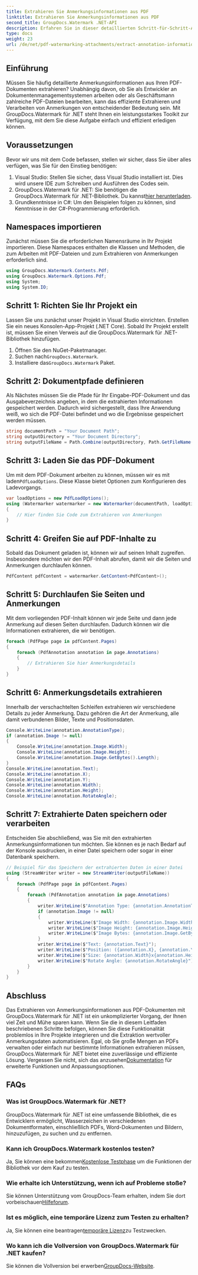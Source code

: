 ```yaml
---
title: Extrahieren Sie Anmerkungsinformationen aus PDF
linktitle: Extrahieren Sie Anmerkungsinformationen aus PDF
second_title: GroupDocs.Watermark .NET-API
description: Erfahren Sie in dieser detaillierten Schritt-für-Schritt-Anleitung, wie Sie mit GroupDocs.Watermark für .NET Anmerkungsinformationen aus PDF-Dokumenten extrahieren.
type: docs
weight: 23
url: /de/net/pdf-watermarking-attachments/extract-annotation-information-pdf/
---
```

## Einführung
Müssen Sie häufig detaillierte Anmerkungsinformationen aus Ihren PDF-Dokumenten extrahieren? Unabhängig davon, ob Sie als Entwickler an Dokumentenmanagementsystemen arbeiten oder als Geschäftsmann zahlreiche PDF-Dateien bearbeiten, kann das effiziente Extrahieren und Verarbeiten von Anmerkungen von entscheidender Bedeutung sein. Mit GroupDocs.Watermark für .NET steht Ihnen ein leistungsstarkes Toolkit zur Verfügung, mit dem Sie diese Aufgabe einfach und effizient erledigen können.
## Voraussetzungen
Bevor wir uns mit dem Code befassen, stellen wir sicher, dass Sie über alles verfügen, was Sie für den Einstieg benötigen:
1. Visual Studio: Stellen Sie sicher, dass Visual Studio installiert ist. Dies wird unsere IDE zum Schreiben und Ausführen des Codes sein.
2.  GroupDocs.Watermark für .NET: Sie benötigen die GroupDocs.Watermark für .NET-Bibliothek. Du kannst[hier herunterladen](https://releases.groupdocs.com/Watermark/net/).
3. Grundkenntnisse in C#: Um den Beispielen folgen zu können, sind Kenntnisse in der C#-Programmierung erforderlich.
## Namespaces importieren
Zunächst müssen Sie die erforderlichen Namensräume in Ihr Projekt importieren. Diese Namespaces enthalten die Klassen und Methoden, die zum Arbeiten mit PDF-Dateien und zum Extrahieren von Anmerkungen erforderlich sind.
```csharp
using GroupDocs.Watermark.Contents.Pdf;
using GroupDocs.Watermark.Options.Pdf;
using System;
using System.IO;
```
## Schritt 1: Richten Sie Ihr Projekt ein
Lassen Sie uns zunächst unser Projekt in Visual Studio einrichten. Erstellen Sie ein neues Konsolen-App-Projekt (.NET Core). Sobald Ihr Projekt erstellt ist, müssen Sie einen Verweis auf die GroupDocs.Watermark für .NET-Bibliothek hinzufügen.
1. Öffnen Sie den NuGet-Paketmanager.
2.  Suchen nach`GroupDocs.Watermark`.
3.  Installiere das`GroupDocs.Watermark` Paket.
## Schritt 2: Dokumentpfade definieren
Als Nächstes müssen Sie die Pfade für Ihr Eingabe-PDF-Dokument und das Ausgabeverzeichnis angeben, in dem die extrahierten Informationen gespeichert werden. Dadurch wird sichergestellt, dass Ihre Anwendung weiß, wo sich die PDF-Datei befindet und wo die Ergebnisse gespeichert werden müssen.
```csharp
string documentPath = "Your Document Path";
string outputDirectory = "Your Document Directory";
string outputFileName = Path.Combine(outputDirectory, Path.GetFileName(documentPath));
```
## Schritt 3: Laden Sie das PDF-Dokument
 Um mit dem PDF-Dokument arbeiten zu können, müssen wir es mit laden`PdfLoadOptions`. Diese Klasse bietet Optionen zum Konfigurieren des Ladevorgangs.
```csharp
var loadOptions = new PdfLoadOptions();
using (Watermarker watermarker = new Watermarker(documentPath, loadOptions))
{
    // Hier finden Sie Code zum Extrahieren von Anmerkungen
}
```
## Schritt 4: Greifen Sie auf PDF-Inhalte zu
Sobald das Dokument geladen ist, können wir auf seinen Inhalt zugreifen. Insbesondere möchten wir den PDF-Inhalt abrufen, damit wir die Seiten und Anmerkungen durchlaufen können.
```csharp
PdfContent pdfContent = watermarker.GetContent<PdfContent>();
```
## Schritt 5: Durchlaufen Sie Seiten und Anmerkungen
Mit dem vorliegenden PDF-Inhalt können wir jede Seite und dann jede Anmerkung auf diesen Seiten durchlaufen. Dadurch können wir die Informationen extrahieren, die wir benötigen.
```csharp
foreach (PdfPage page in pdfContent.Pages)
{
    foreach (PdfAnnotation annotation in page.Annotations)
    {
        // Extrahieren Sie hier Anmerkungsdetails
    }
}
```
## Schritt 6: Anmerkungsdetails extrahieren
Innerhalb der verschachtelten Schleifen extrahieren wir verschiedene Details zu jeder Anmerkung. Dazu gehören die Art der Anmerkung, alle damit verbundenen Bilder, Texte und Positionsdaten.
```csharp
Console.WriteLine(annotation.AnnotationType);
if (annotation.Image != null)
{
    Console.WriteLine(annotation.Image.Width);
    Console.WriteLine(annotation.Image.Height);
    Console.WriteLine(annotation.Image.GetBytes().Length);
}
Console.WriteLine(annotation.Text);
Console.WriteLine(annotation.X);
Console.WriteLine(annotation.Y);
Console.WriteLine(annotation.Width);
Console.WriteLine(annotation.Height);
Console.WriteLine(annotation.RotateAngle);
```
## Schritt 7: Extrahierte Daten speichern oder verarbeiten
Entscheiden Sie abschließend, was Sie mit den extrahierten Anmerkungsinformationen tun möchten. Sie können es je nach Bedarf auf der Konsole ausdrucken, in einer Datei speichern oder sogar in einer Datenbank speichern.
```csharp
// Beispiel für das Speichern der extrahierten Daten in einer Datei
using (StreamWriter writer = new StreamWriter(outputFileName))
{
    foreach (PdfPage page in pdfContent.Pages)
    {
        foreach (PdfAnnotation annotation in page.Annotations)
        {
            writer.WriteLine($"Annotation Type: {annotation.AnnotationType}");
            if (annotation.Image != null)
            {
                writer.WriteLine($"Image Width: {annotation.Image.Width}");
                writer.WriteLine($"Image Height: {annotation.Image.Height}");
                writer.WriteLine($"Image Bytes: {annotation.Image.GetBytes().Length}");
            }
            writer.WriteLine($"Text: {annotation.Text}");
            writer.WriteLine($"Position: ({annotation.X}, {annotation.Y})");
            writer.WriteLine($"Size: {annotation.Width}x{annotation.Height}");
            writer.WriteLine($"Rotate Angle: {annotation.RotateAngle}");
        }
    }
}
```
## Abschluss
Das Extrahieren von Anmerkungsinformationen aus PDF-Dokumenten mit GroupDocs.Watermark für .NET ist ein unkomplizierter Vorgang, der Ihnen viel Zeit und Mühe sparen kann. Wenn Sie die in diesem Leitfaden beschriebenen Schritte befolgen, können Sie diese Funktionalität problemlos in Ihre Projekte integrieren und die Extraktion wertvoller Anmerkungsdaten automatisieren.
 Egal, ob Sie große Mengen an PDFs verwalten oder einfach nur bestimmte Informationen extrahieren müssen, GroupDocs.Watermark für .NET bietet eine zuverlässige und effiziente Lösung. Vergessen Sie nicht, sich das anzusehen[Dokumentation](https://reference.groupdocs.com/Watermark/net/) für erweiterte Funktionen und Anpassungsoptionen.
## FAQs
### Was ist GroupDocs.Watermark für .NET?
GroupDocs.Watermark für .NET ist eine umfassende Bibliothek, die es Entwicklern ermöglicht, Wasserzeichen in verschiedenen Dokumentformaten, einschließlich PDFs, Word-Dokumenten und Bildern, hinzuzufügen, zu suchen und zu entfernen.
### Kann ich GroupDocs.Watermark kostenlos testen?
 Ja, Sie können eine bekommen[Kostenlose Testphase](https://releases.groupdocs.com/) um die Funktionen der Bibliothek vor dem Kauf zu testen.
### Wie erhalte ich Unterstützung, wenn ich auf Probleme stoße?
 Sie können Unterstützung vom GroupDocs-Team erhalten, indem Sie dort vorbeischauen[Hilfeforum](https://forum.groupdocs.com/c/watermark/19).
### Ist es möglich, eine temporäre Lizenz zum Testen zu erhalten?
 Ja, Sie können eine beantragen[temporäre Lizenz](https://purchase.groupdocs.com/temporary-license/)zu Testzwecken.
### Wo kann ich die Vollversion von GroupDocs.Watermark für .NET kaufen?
 Sie können die Vollversion bei erwerben[GroupDocs-Website](https://purchase.groupdocs.com/buy).